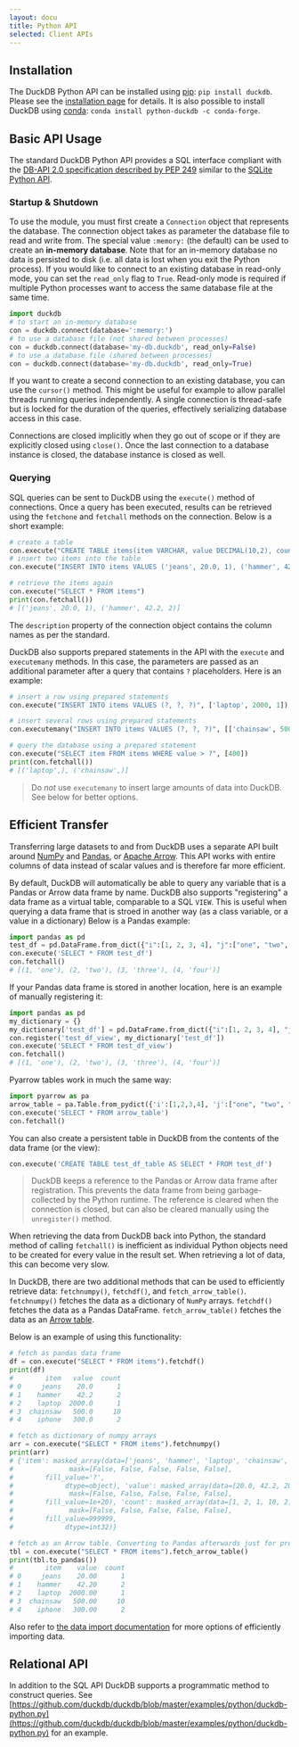 ```yaml
---
layout: docu
title: Python API
selected: Client APIs
---
```

## Installation
The DuckDB Python API can be installed using [pip](https://pip.pypa.io): `pip install duckdb`. Please see the [installation page](/docs/installation?environment=python) for details. It is also possible to install DuckDB using [conda](https://docs.conda.io): `conda install python-duckdb -c conda-forge`.

## Basic API Usage
The standard DuckDB Python API provides a SQL interface compliant with the [DB-API 2.0 specification described by PEP 249](https://www.python.org/dev/peps/pep-0249/) similar to the [SQLite Python API](https://docs.python.org/3.7/library/sqlite3.html).

### Startup & Shutdown
To use the module, you must first create a `Connection` object that represents the database. The connection object takes as parameter the database file to read and write from. The special value `:memory:` (the default) can be used to create an **in-memory database**. Note that for an in-memory database no data is persisted to disk (i.e. all data is lost when you exit the Python process). If you would like to connect to an existing database in read-only mode, you can set the `read_only` flag to `True`. Read-only mode is required if multiple Python processes want to access the same database file at the same time.

```python
import duckdb
# to start an in-memory database
con = duckdb.connect(database=':memory:')
# to use a database file (not shared between processes)
con = duckdb.connect(database='my-db.duckdb', read_only=False)
# to use a database file (shared between processes)
con = duckdb.connect(database='my-db.duckdb', read_only=True)
```
If you want to create a second connection to an existing database, you can use the `cursor()` method. This might be useful for example to allow parallel threads running queries independently. A single connection is thread-safe but is locked for the duration of the queries, effectively serializing database access in this case. 

Connections are closed implicitly when they go out of scope or if they are explicitly closed using `close()`.  Once the last connection to a database instance is closed, the database instance is closed as well.

### Querying
SQL queries can be sent to DuckDB using the `execute()` method of connections. Once a query has been executed, results can be retrieved using the `fetchone` and `fetchall` methods on the connection. Below is a short example:

```python
# create a table
con.execute("CREATE TABLE items(item VARCHAR, value DECIMAL(10,2), count INTEGER)")
# insert two items into the table
con.execute("INSERT INTO items VALUES ('jeans', 20.0, 1), ('hammer', 42.2, 2)")

# retrieve the items again
con.execute("SELECT * FROM items")
print(con.fetchall())
# [('jeans', 20.0, 1), ('hammer', 42.2, 2)]
```

The `description` property of the connection object contains the column names as per the standard.

DuckDB also supports prepared statements in the API with the `execute` and `executemany` methods. In this case, the parameters are passed as an additional parameter after a query that contains `?` placeholders. Here is an example:
```python
# insert a row using prepared statements
con.execute("INSERT INTO items VALUES (?, ?, ?)", ['laptop', 2000, 1])

# insert several rows using prepared statements
con.executemany("INSERT INTO items VALUES (?, ?, ?)", [['chainsaw', 500, 10], ['iphone', 300, 2]] )

# query the database using a prepared statement
con.execute("SELECT item FROM items WHERE value > ?", [400])
print(con.fetchall())
# [('laptop',), ('chainsaw',)]

```

> Do *not* use `executemany` to insert large amounts of data into DuckDB. See below for better options.

## Efficient Transfer
Transferring large datasets to and from DuckDB uses a separate API built around [NumPy](https://numpy.org) and [Pandas](https://pandas.pydata.org), or [Apache Arrow](https://arrow.apache.org/). This API works with entire columns of data instead of scalar values and is therefore far more efficient. 

By default, DuckDB will automatically be able to query any variable that is a Pandas or Arrow data frame by name. DuckDB also supports "registering" a data frame as a virtual table, comparable to a SQL `VIEW`. This is useful when querying a data frame that is stroed in another way (as a class variable, or a value in a dictionary) Below is a Pandas example:

```python
import pandas as pd
test_df = pd.DataFrame.from_dict({"i":[1, 2, 3, 4], "j":["one", "two", "three", "four"]})
con.execute('SELECT * FROM test_df')
con.fetchall()
# [(1, 'one'), (2, 'two'), (3, 'three'), (4, 'four')]
```

If your Pandas data frame is stored in another location, here is an example of manually registering it:
```python
import pandas as pd
my_dictionary = {}
my_dictionary['test_df'] = pd.DataFrame.from_dict({"i":[1, 2, 3, 4], "j":["one", "two", "three", "four"]})
con.register('test_df_view', my_dictionary['test_df'])
con.execute('SELECT * FROM test_df_view')
con.fetchall()
# [(1, 'one'), (2, 'two'), (3, 'three'), (4, 'four')]
```

Pyarrow tables work in much the same way:
```python
import pyarrow as pa
arrow_table = pa.Table.from_pydict({'i':[1,2,3,4], 'j':["one", "two", "three", "four"]})
con.execute('SELECT * FROM arrow_table')
con.fetchall()
```

You can also create a persistent table in DuckDB from the contents of the data frame (or the view):
```python
con.execute('CREATE TABLE test_df_table AS SELECT * FROM test_df')
```
> DuckDB keeps a reference to the Pandas or Arrow data frame after registration. This prevents the data frame from being garbage-collected by the Python runtime. The reference is cleared when the connection is closed, but can also be cleared manually using the `unregister()` method.

When retrieving the data from DuckDB back into Python, the standard method of calling `fetchall()` is inefficient as individual Python objects need to be created for every value in the result set. When retrieving a lot of data, this can become very slow.

In DuckDB, there are two additional methods that can be used to efficiently retrieve data: `fetchnumpy()`, `fetchdf()`, and `fetch_arrow_table()`. `fetchnumpy()` fetches the data as a dictionary of `NumPy` arrays. `fetchdf()` fetches the data as a Pandas DataFrame. `fetch_arrow_table()` fetches the data as an [Arrow table](https://arrow.apache.org/docs/python/generated/pyarrow.Table.html). 

Below is an example of using this functionality:

```python
# fetch as pandas data frame
df = con.execute("SELECT * FROM items").fetchdf()
print(df)
#        item   value  count
# 0     jeans    20.0      1
# 1    hammer    42.2      2
# 2    laptop  2000.0      1
# 3  chainsaw   500.0     10
# 4    iphone   300.0      2

# fetch as dictionary of numpy arrays
arr = con.execute("SELECT * FROM items").fetchnumpy()
print(arr)
# {'item': masked_array(data=['jeans', 'hammer', 'laptop', 'chainsaw', 'iphone'],
#              mask=[False, False, False, False, False],
#        fill_value='?',
#             dtype=object), 'value': masked_array(data=[20.0, 42.2, 2000.0, 500.0, 300.0],
#              mask=[False, False, False, False, False],
#        fill_value=1e+20), 'count': masked_array(data=[1, 2, 1, 10, 2],
#              mask=[False, False, False, False, False],
#        fill_value=999999,
#             dtype=int32)}

# fetch as an Arrow table. Converting to Pandas afterwards just for pretty printing
tbl = con.execute("SELECT * FROM items").fetch_arrow_table()
print(tbl.to_pandas())
#        item    value  count
# 0     jeans    20.00      1
# 1    hammer    42.20      2
# 2    laptop  2000.00      1
# 3  chainsaw   500.00     10
# 4    iphone   300.00      2

```

Also refer to [the data import documentation](/docs/data/overview) for more options of efficiently importing data.


## Relational API
In addition to the SQL API DuckDB supports a programmatic method to construct queries. See [https://github.com/duckdb/duckdb/blob/master/examples/python/duckdb-python.py](https://github.com/duckdb/duckdb/blob/master/examples/python/duckdb-python.py) for an example.
